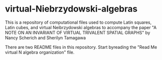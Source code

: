 # virtual-Niebrzydowski-algebras
This is a repository of computational files used to compute Latin squares, Latin cubes, and virtual Neibrzydowski algebras to accompany the paper "A NOTE ON AN  INVARIANT  OF  VIRTUAL  TRIVALENT  SPATIAL  GRAPHS" by Nancy Scherich and Sherilyn Tamagawa

There are two README files in this repository. Start byreading the "Read Me virtual N algebra organization" file.
